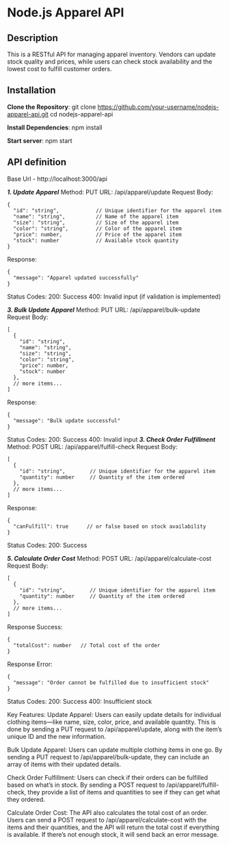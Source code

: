 # Node.js Apparel API

## Description
This is a RESTful API for managing apparel inventory. Vendors can update stock quality and prices, while users can check stock availability and the lowest cost to fulfill customer orders.

## Installation
**Clone the Repository**:
git clone https://github.com/your-username/nodejs-apparel-api.git
cd nodejs-apparel-api

**Install Dependencies**: 
npm install

**Start server**: 
npm start

## API definition
Base Url - http://localhost:3000/api

***1. Update Apparel***
Method: PUT
URL: /api/apparel/update
Request Body:
```
{
  "id": "string",            // Unique identifier for the apparel item
  "name": "string",          // Name of the apparel item
  "size": "string",          // Size of the apparel item
  "color": "string",         // Color of the apparel item
  "price": number,           // Price of the apparel item
  "stock": number            // Available stock quantity
}
```
Response:
```
{
  "message": "Apparel updated successfully"
}
```
Status Codes:
200: Success
400: Invalid input (if validation is implemented)
   
***3. Bulk Update Apparel***
Method: PUT
URL: /api/apparel/bulk-update
Request Body:
```
[
  {
    "id": "string",
    "name": "string",
    "size": "string",
    "color": "string",
    "price": number,
    "stock": number
  },
  // more items...
]
```
Response:
```
{
  "message": "Bulk update successful"
}
```
Status Codes:
200: Success
400: Invalid input
***3. Check Order Fulfillment***
Method: POST
URL: /api/apparel/fulfill-check
Request Body:
```
[
  {
    "id": "string",        // Unique identifier for the apparel item
    "quantity": number     // Quantity of the item ordered
  },
  // more items...
]
```
Response:
```
{
  "canFulfill": true      // or false based on stock availability
}
```
Status Codes:
200: Success
   
***5. Calculate Order Cost***
Method: POST
URL: /api/apparel/calculate-cost
Request Body:
```
[
  {
    "id": "string",        // Unique identifier for the apparel item
    "quantity": number     // Quantity of the item ordered
  },
  // more items...
]
```
Response Success:
```
{
  "totalCost": number   // Total cost of the order
}
```
Response Error:
```
{
  "message": "Order cannot be fulfilled due to insufficient stock"
}
```
Status Codes:
200: Success
400: Insufficient stock

Key Features:
Update Apparel: Users can easily update details for individual clothing items—like name, size, color, price, and available quantity. This is done by sending a PUT request to /api/apparel/update, along with the item’s unique ID and the new information.

Bulk Update Apparel: Users can update multiple clothing items in one go. By sending a PUT request to /api/apparel/bulk-update, they can include an array of items with their updated details.

Check Order Fulfillment: Users can check if their orders can be fulfilled based on what’s in stock. By sending a POST request to /api/apparel/fulfill-check, they provide a list of items and quantities to see if they can get what they ordered.

Calculate Order Cost: The API also calculates the total cost of an order. Users can send a POST request to /api/apparel/calculate-cost with the items and their quantities, and the API will return the total cost if everything is available. If there’s not enough stock, it will send back an error message.

